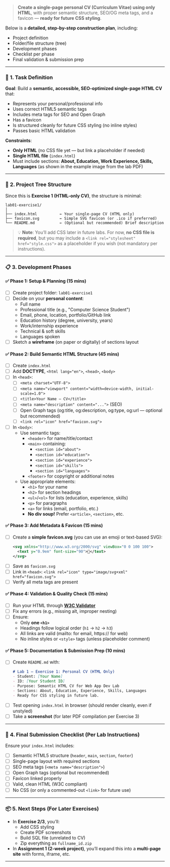 > **Create a single-page personal CV (Curriculum Vitae) using only HTML**, with proper semantic structure, SEO/OG meta tags, and a favicon — **ready for future CSS styling**.

Below is a **detailed, step-by-step construction plan**, including:
- Project definition
- Folder/file structure (tree)
- Development phases
- Checklist per phase
- Final validation & submission prep

---

### 🎯 **1. Task Definition**

**Goal**: Build a **semantic, accessible, SEO-optimized single-page HTML CV** that:
- Represents your personal/professional info
- Uses correct HTML5 semantic tags
- Includes meta tags for SEO and Open Graph
- Has a favicon
- Is structured cleanly for future CSS styling (no inline styles)
- Passes basic HTML validation

**Constraints**:
- **Only HTML** (no CSS file yet — but link a placeholder if needed)
- **Single HTML file** (`index.html`)
- Must include sections: **About, Education, Work Experience, Skills, Languages** (as shown in the example image from the lab PDF)

---

### 🌲 **2. Project Tree Structure**

Since this is **Exercise 1 (HTML-only CV)**, the structure is minimal:

```
lab01-exercise1/
│
├── index.html          ← Your single-page CV (HTML only)
├── favicon.svg         ← Simple SVG favicon (or .ico if preferred)
└── README.md           ← (Optional but recommended) Brief description
```

> 💡 **Note**: You’ll add CSS later in future labs. For now, **no CSS file is required**, but you may include a `<link rel="stylesheet" href="style.css">` as a placeholder if you wish (not mandatory per instructions).

---

### 📋 **3. Development Phases**

#### ✅ **Phase 1: Setup & Planning (15 mins)**
- [ ] Create project folder: `lab01-exercise1`
- [ ] Decide on your **personal content**:
  - Full name
  - Professional title (e.g., "Computer Science Student")
  - Email, phone, location, portfolio/GitHub link
  - Education history (degree, university, years)
  - Work/internship experience
  - Technical & soft skills
  - Languages spoken
- [ ] Sketch a **wireframe** (on paper or digitally) of sections layout

#### ✅ **Phase 2: Build Semantic HTML Structure (45 mins)**
- [ ] Create `index.html`
- [ ] Add **DOCTYPE**, `<html lang="en">`, `<head>`, `<body>`
- [ ] In `<head>`:
  - [ ] `<meta charset="UTF-8">`
  - [ ] `<meta name="viewport" content="width=device-width, initial-scale=1.0">`
  - [ ] `<title>Your Name – CV</title>`
  - [ ] `<meta name="description" content="...">` (SEO)
  - [ ] Open Graph tags (og:title, og:description, og:type, og:url — optional but recommended)
  - [ ] `<link rel="icon" href="favicon.svg">`
- [ ] In `<body>`:
  - Use semantic tags:
    - `<header>` for name/title/contact
    - `<main>` containing:
      - `<section id="about">`
      - `<section id="education">`
      - `<section id="experience">`
      - `<section id="skills">`
      - `<section id="languages">`
    - `<footer>` for copyright or additional notes
  - Use appropriate elements:
    - `<h1>` for your name
    - `<h2>` for section headings
    - `<ul>`/`<ol>` for lists (education, experience, skills)
    - `<p>` for paragraphs
    - `<a>` for links (email, portfolio, etc.)
    - **No div soup!** Prefer `<article>`, `<section>`, etc.

#### ✅ **Phase 3: Add Metadata & Favicon (15 mins)**
- [ ] Create a **simple favicon.svg** (you can use an emoji or text-based SVG):
  ```svg
  <svg xmlns="http://www.w3.org/2000/svg" viewBox="0 0 100 100">
    <text y="0.9em" font-size="90">👤</text>
  </svg>
  ```
- [ ] Save as `favicon.svg`
- [ ] Link in `<head>`: `<link rel="icon" type="image/svg+xml" href="favicon.svg">`
- [ ] Verify all meta tags are present

#### ✅ **Phase 4: Validation & Quality Check (15 mins)**
- [ ] Run your HTML through **[W3C Validator](https://validator.w3.org/)**
- [ ] Fix any errors (e.g., missing alt, improper nesting)
- [ ] Ensure:
  - Only **one `<h1>`**
  - Headings follow logical order (`h1` → `h2` → `h3`)
  - All links are valid (mailto: for email, https:// for web)
  - No inline styles or `<style>` tags (unless placeholder comment)

#### ✅ **Phase 5: Documentation & Submission Prep (10 mins)**
- [ ] Create `README.md` with:
  ```md
  # Lab 1 – Exercise 1: Personal CV (HTML Only)
  - Student: [Your Name]
  - ID: [Your Student ID]
  - Purpose: Semantic HTML CV for Web App Dev Lab
  - Sections: About, Education, Experience, Skills, Languages
  - Ready for CSS styling in future lab.
  ```
- [ ] Test opening `index.html` in browser (should render cleanly, even if unstyled)
- [ ] Take a **screenshot** (for later PDF compilation per Exercise 3)

---

### 🧾 **4. Final Submission Checklist (Per Lab Instructions)**

Ensure your `index.html` includes:
- [ ] Semantic HTML5 structure (`header`, `main`, `section`, `footer`)
- [ ] Single-page layout with required sections
- [ ] SEO meta tags (`<meta name="description">`)
- [ ] Open Graph tags (optional but recommended)
- [ ] Favicon linked properly
- [ ] Valid, clean HTML (W3C compliant)
- [ ] No CSS (or only a commented-out `<link>` for future use)

---

### 📦 **5. Next Steps (For Later Exercises)**

- In **Exercise 2/3**, you’ll:
  - Add CSS styling
  - Create PDF screenshots
  - Build SQL file (unrelated to CV)
  - Zip everything as `fullname_id.zip`
- In **Assignment 1 (2-week project)**, you’ll expand this into a **multi-page site** with forms, iframe, etc.

---
